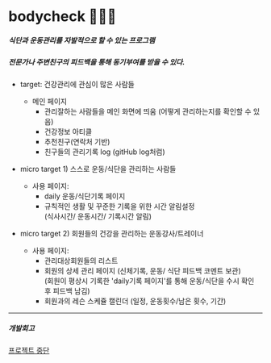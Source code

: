 # bodycheck 🧘‍🥗🍒
##### 식단과 운동관리를 자발적으로 할 수 있는 프로그램  
##### 전문가나 주변친구의 피드백을 통해 동기부여를 받을 수 있다.
- target: 건강관리에 관심이 많은 사람들

  - 메인 페이지
    - 관리잘하는 사람들을 메인 화면에 띄움 (어떻게 관리하는지를 확인할 수 있음)
    - 건강정보 아티클 
    - 추천친구(연락처 기반) 
    - 친구들의 관리기록 log (gitHub log처럼)


- micro target 1) 스스로 운동/식단을 관리하는 사람들  
    - 사용 페이지: 
      - daily 운동/식단기록 페이지 
      - 규칙적인 생활 및 꾸준한 기록을 위한 시간 알림설정  
         (식사시간/ 운동시간/ 기록시간 알림)
 
- micro target 2) 회원들의 건강을 관리하는 운동강사/트레이너
  - 사용 페이지: 
    -  관리대상회원들의 리스트
    -  회원의 상세 관리 페이지  (신체기록, 운동/ 식단 피드백 코멘트 보관)  
       (회원이 평상시 기록한 'daily기록 페이지'를 통해 운동/식단을 수시 확인 후 피드백 남김)
    -  회원과의 레슨 스케쥴 캘린더 (일정, 운동횟수/남은 횟수, 기간)
 
 
 ---
##### 개발회고  
[프로젝트 중단](https://github.com/skawnkk/bodycheck/wiki/%5B%ED%9A%8C%EA%B3%A0%5D%ED%94%84%EB%A1%9C%EC%A0%9D%ED%8A%B8-%EC%A4%91%EB%8B%A8%EC%9D%B4%EC%9C%A0)
